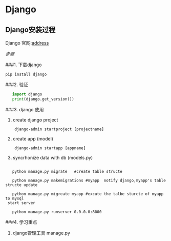 # Django
## Django安装过程

Django 官网:[address](https://www.djangoproject.com/download/)

*步骤*

###1. 下载django
```
pip install django
```

###2. 验证
```python
   import django
   print(django.get_version())
```
###3. django 使用

1. create django project
```
    django-admin startproject [projectname]
```
2. create app (model)
```
    django-admin startapp [appname]
```
3. syncrhonize data with db (models.py)
```

   python manage.py migrate   #create table structe

   python manage.py makemigrations #myapp  notify django,myapp's table structe update

   python manage.py migreate myapp #excute the talbe sturcte of myapp to mysql
 start server

   python manage.py runserver 0.0.0.0:8000
```

###4. 学习重点
1. django管理工具 manage.py

